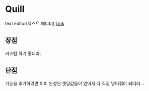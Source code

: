 # Quill
text editor(텍스트 에디터)
[Link](https://quilljs.com/)

## 장점
커스텀 하기 좋더라.

## 단점
기능을 추가하려면 이미 완성된 셋팅값들이 없어서 다 직접 넣어줘야 되더라...